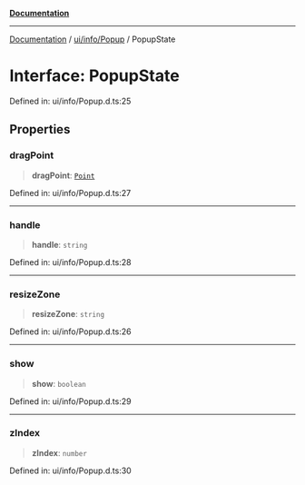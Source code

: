 [**Documentation**](../../../../index.md)

***

[Documentation](../../../../index.md) / [ui/info/Popup](../index.md) / PopupState

# Interface: PopupState

Defined in: ui/info/Popup.d.ts:25

## Properties

### dragPoint

> **dragPoint**: [`Point`](../../../../perspective-client/interfaces/Point.md)

Defined in: ui/info/Popup.d.ts:27

***

### handle

> **handle**: `string`

Defined in: ui/info/Popup.d.ts:28

***

### resizeZone

> **resizeZone**: `string`

Defined in: ui/info/Popup.d.ts:26

***

### show

> **show**: `boolean`

Defined in: ui/info/Popup.d.ts:29

***

### zIndex

> **zIndex**: `number`

Defined in: ui/info/Popup.d.ts:30
